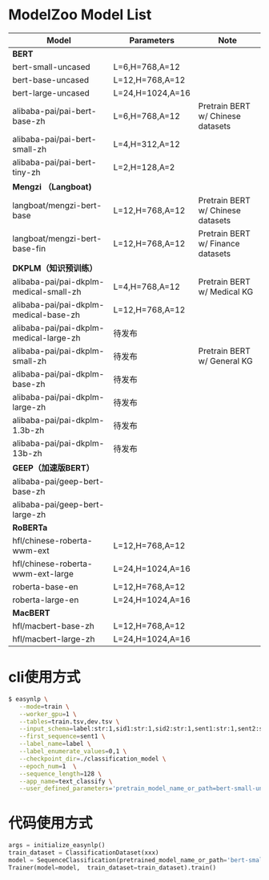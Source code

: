 # ModelZoo Model List

| Model | Parameters | Note |
| --- | --- | --- |
| **BERT** |  |  |
| bert-small-uncased | L=6,H=768,A=12 |  |
| bert-base-uncased | L=12,H=768,A=12 |  |
| bert-large-uncased | L=24,H=1024,A=16 |  |
| alibaba-pai/pai-bert-base-zh | L=6,H=768,A=12 |  Pretrain BERT w/ Chinese datasets|
| alibaba-pai/pai-bert-small-zh | L=4,H=312,A=12 |  |
| alibaba-pai/pai-bert-tiny-zh | L=2,H=128,A=2 |  |
| **Mengzi （Langboat)** |  |  |
| langboat/mengzi-bert-base | L=12,H=768,A=12| Pretrain BERT w/ Chinese datasets|
| langboat/mengzi-bert-base-fin | L=12,H=768,A=12 | Pretrain BERT w/ Finance datasets
| **DKPLM（知识预训练）** |  |  |
| alibaba-pai/pai-dkplm-medical-small-zh | L=4,H=768,A=12 | Pretrain BERT w/ Medical KG|
| alibaba-pai/pai-dkplm-medical-base-zh | L=12,H=768,A=12 |  |
| alibaba-pai/pai-dkplm-medical-large-zh | 待发布 |  |
| alibaba-pai/pai-dkplm-small-zh | 待发布 | Pretrain BERT w/ General KG|
| alibaba-pai/pai-dkplm-base-zh | 待发布 |  |
| alibaba-pai/pai-dkplm-large-zh | 待发布 |  |
| alibaba-pai/pai-dkplm-1.3b-zh | 待发布 |  |
| alibaba-pai/pai-dkplm-13b-zh | 待发布 |  |
| **GEEP（加速版BERT）** |  |  |
| alibaba-pai/geep-bert-base-zh |  |  |
| alibaba-pai/geep-bert-large-zh |  |  |
| **RoBERTa** |  |  |
| hfl/chinese-roberta-wwm-ext | L=12,H=768,A=12 |  |
| hfl/chinese-roberta-wwm-ext-large | L=24,H=1024,A=16 |  |
| roberta-base-en | L=12,H=768,A=12 |  |
| roberta-large-en | L=24,H=1024,A=16 |  |
| **MacBERT** |  |  |
| hfl/macbert-base-zh | L=12,H=768,A=12 |  |
| hfl/macbert-large-zh | L=24,H=1024,A=16 |  |

# cli使用方式
```bash
$ easynlp \
   --mode=train \
   --worker_gpu=1 \
   --tables=train.tsv,dev.tsv \
   --input_schema=label:str:1,sid1:str:1,sid2:str:1,sent1:str:1,sent2:str:1 \
   --first_sequence=sent1 \
   --label_name=label \
   --label_enumerate_values=0,1 \
   --checkpoint_dir=./classification_model \
   --epoch_num=1  \
   --sequence_length=128 \
   --app_name=text_classify \
   --user_defined_parameters='pretrain_model_name_or_path=bert-small-uncased'
```

# 代码使用方式

```python
args = initialize_easynlp()
train_dataset = ClassificationDataset(xxx)
model = SequenceClassification(pretrained_model_name_or_path='bert-small-uncased')
Trainer(model=model,  train_dataset=train_dataset).train()
```



